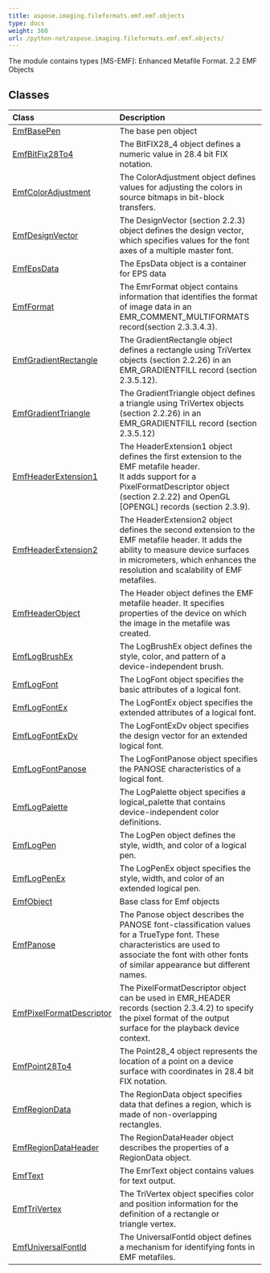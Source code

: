 ```yaml
---
title: aspose.imaging.fileformats.emf.emf.objects
type: docs
weight: 360
url: /python-net/aspose.imaging.fileformats.emf.emf.objects/
---
```



The module contains types [MS-EMF]: Enhanced Metafile Format. 2.2 EMF Objects

## **Classes**
|**Class**|**Description**|
| :- | :- |
|[EmfBasePen](/imaging/python-net/aspose.imaging.fileformats.emf.emf.objects/emfbasepen/)|The base pen object|
|[EmfBitFix28To4](/imaging/python-net/aspose.imaging.fileformats.emf.emf.objects/emfbitfix28to4/)|The BitFIX28_4 object defines a numeric value in 28.4 bit FIX notation.|
|[EmfColorAdjustment](/imaging/python-net/aspose.imaging.fileformats.emf.emf.objects/emfcoloradjustment/)|The ColorAdjustment object defines values for adjusting the colors in source bitmaps in bit-block transfers.|
|[EmfDesignVector](/imaging/python-net/aspose.imaging.fileformats.emf.emf.objects/emfdesignvector/)|The DesignVector (section 2.2.3) object defines the design vector, which specifies values for the font axes of a multiple master font.|
|[EmfEpsData](/imaging/python-net/aspose.imaging.fileformats.emf.emf.objects/emfepsdata/)|The EpsData object is a container for EPS data|
|[EmfFormat](/imaging/python-net/aspose.imaging.fileformats.emf.emf.objects/emfformat/)|The EmrFormat object contains information that identifies the format of image data in an<br/>            EMR_COMMENT_MULTIFORMATS record(section 2.3.3.4.3).|
|[EmfGradientRectangle](/imaging/python-net/aspose.imaging.fileformats.emf.emf.objects/emfgradientrectangle/)|The GradientRectangle object defines a rectangle using TriVertex objects (section 2.2.26) in an <br/>            EMR_GRADIENTFILL record (section 2.3.5.12).|
|[EmfGradientTriangle](/imaging/python-net/aspose.imaging.fileformats.emf.emf.objects/emfgradienttriangle/)|The GradientTriangle object defines a triangle using TriVertex objects (section 2.2.26) in an <br/>            EMR_GRADIENTFILL record (section 2.3.5.12)|
|[EmfHeaderExtension1](/imaging/python-net/aspose.imaging.fileformats.emf.emf.objects/emfheaderextension1/)|The HeaderExtension1 object defines the first extension to the EMF metafile header. <br/>            It adds support for a PixelFormatDescriptor object (section 2.2.22) and OpenGL <br/>            [OPENGL] records (section 2.3.9).|
|[EmfHeaderExtension2](/imaging/python-net/aspose.imaging.fileformats.emf.emf.objects/emfheaderextension2/)|The HeaderExtension2 object defines the second extension to the EMF metafile header. It adds the<br/>            ability to measure device surfaces in micrometers, which enhances the resolution and scalability of EMF metafiles.|
|[EmfHeaderObject](/imaging/python-net/aspose.imaging.fileformats.emf.emf.objects/emfheaderobject/)|The Header object defines the EMF metafile header. It specifies properties of the device on which the image in the metafile was created.|
|[EmfLogBrushEx](/imaging/python-net/aspose.imaging.fileformats.emf.emf.objects/emflogbrushex/)|The LogBrushEx object defines the style, color, and pattern of a device-independent brush.|
|[EmfLogFont](/imaging/python-net/aspose.imaging.fileformats.emf.emf.objects/emflogfont/)|The LogFont object specifies the basic attributes of a logical font.|
|[EmfLogFontEx](/imaging/python-net/aspose.imaging.fileformats.emf.emf.objects/emflogfontex/)|The LogFontEx object specifies the extended attributes of a logical font.|
|[EmfLogFontExDv](/imaging/python-net/aspose.imaging.fileformats.emf.emf.objects/emflogfontexdv/)|The LogFontExDv object specifies the design vector for an extended logical font.|
|[EmfLogFontPanose](/imaging/python-net/aspose.imaging.fileformats.emf.emf.objects/emflogfontpanose/)|The LogFontPanose object specifies the PANOSE characteristics of a logical font.|
|[EmfLogPalette](/imaging/python-net/aspose.imaging.fileformats.emf.emf.objects/emflogpalette/)|The LogPalette object specifies a logical_palette that contains device-independent color definitions.|
|[EmfLogPen](/imaging/python-net/aspose.imaging.fileformats.emf.emf.objects/emflogpen/)|The LogPen object defines the style, width, and color of a logical pen.|
|[EmfLogPenEx](/imaging/python-net/aspose.imaging.fileformats.emf.emf.objects/emflogpenex/)|The LogPenEx object specifies the style, width, and color of an extended logical pen.|
|[EmfObject](/imaging/python-net/aspose.imaging.fileformats.emf.emf.objects/emfobject/)|Base class for Emf objects|
|[EmfPanose](/imaging/python-net/aspose.imaging.fileformats.emf.emf.objects/emfpanose/)|The Panose object describes the PANOSE font-classification values for a TrueType font. These <br/>            characteristics are used to associate the font with other fonts of similar appearance but different names.|
|[EmfPixelFormatDescriptor](/imaging/python-net/aspose.imaging.fileformats.emf.emf.objects/emfpixelformatdescriptor/)|The PixelFormatDescriptor object can be used in EMR_HEADER records (section 2.3.4.2) to specify the pixel format of the output surface for the playback device context.|
|[EmfPoint28To4](/imaging/python-net/aspose.imaging.fileformats.emf.emf.objects/emfpoint28to4/)|The Point28_4 object represents the location of a point on a device surface with coordinates in 28.4 bit FIX notation.|
|[EmfRegionData](/imaging/python-net/aspose.imaging.fileformats.emf.emf.objects/emfregiondata/)|The RegionData object specifies data that defines a region, which is made of non-overlapping rectangles.|
|[EmfRegionDataHeader](/imaging/python-net/aspose.imaging.fileformats.emf.emf.objects/emfregiondataheader/)|The RegionDataHeader object describes the properties of a RegionData object.|
|[EmfText](/imaging/python-net/aspose.imaging.fileformats.emf.emf.objects/emftext/)|The EmrText object contains values for text output.|
|[EmfTriVertex](/imaging/python-net/aspose.imaging.fileformats.emf.emf.objects/emftrivertex/)|The TriVertex object specifies color and position information for the definition of a rectangle or <br/>            triangle vertex.|
|[EmfUniversalFontId](/imaging/python-net/aspose.imaging.fileformats.emf.emf.objects/emfuniversalfontid/)|The UniversalFontId object defines a mechanism for identifying fonts in EMF metafiles.|

